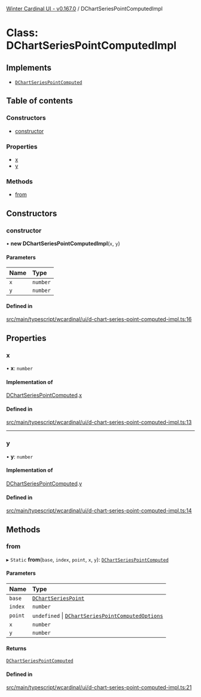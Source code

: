 [Winter Cardinal UI - v0.167.0](../index.md) / DChartSeriesPointComputedImpl

# Class: DChartSeriesPointComputedImpl

## Implements

- [`DChartSeriesPointComputed`](../interfaces/DChartSeriesPointComputed.md)

## Table of contents

### Constructors

- [constructor](DChartSeriesPointComputedImpl.md#constructor)

### Properties

- [x](DChartSeriesPointComputedImpl.md#x)
- [y](DChartSeriesPointComputedImpl.md#y)

### Methods

- [from](DChartSeriesPointComputedImpl.md#from)

## Constructors

### constructor

• **new DChartSeriesPointComputedImpl**(`x`, `y`)

#### Parameters

| Name | Type |
| :------ | :------ |
| `x` | `number` |
| `y` | `number` |

#### Defined in

[src/main/typescript/wcardinal/ui/d-chart-series-point-computed-impl.ts:16](https://github.com/winter-cardinal/winter-cardinal-ui/blob/v0.167.0/src/main/typescript/wcardinal/ui/d-chart-series-point-computed-impl.ts#L16)

## Properties

### x

• **x**: `number`

#### Implementation of

[DChartSeriesPointComputed](../interfaces/DChartSeriesPointComputed.md).[x](../interfaces/DChartSeriesPointComputed.md#x)

#### Defined in

[src/main/typescript/wcardinal/ui/d-chart-series-point-computed-impl.ts:13](https://github.com/winter-cardinal/winter-cardinal-ui/blob/v0.167.0/src/main/typescript/wcardinal/ui/d-chart-series-point-computed-impl.ts#L13)

___

### y

• **y**: `number`

#### Implementation of

[DChartSeriesPointComputed](../interfaces/DChartSeriesPointComputed.md).[y](../interfaces/DChartSeriesPointComputed.md#y)

#### Defined in

[src/main/typescript/wcardinal/ui/d-chart-series-point-computed-impl.ts:14](https://github.com/winter-cardinal/winter-cardinal-ui/blob/v0.167.0/src/main/typescript/wcardinal/ui/d-chart-series-point-computed-impl.ts#L14)

## Methods

### from

▸ `Static` **from**(`base`, `index`, `point`, `x`, `y`): [`DChartSeriesPointComputed`](../interfaces/DChartSeriesPointComputed.md)

#### Parameters

| Name | Type |
| :------ | :------ |
| `base` | [`DChartSeriesPoint`](../interfaces/DChartSeriesPoint.md) |
| `index` | `number` |
| `point` | `undefined` \| [`DChartSeriesPointComputedOptions`](../interfaces/DChartSeriesPointComputedOptions.md) |
| `x` | `number` |
| `y` | `number` |

#### Returns

[`DChartSeriesPointComputed`](../interfaces/DChartSeriesPointComputed.md)

#### Defined in

[src/main/typescript/wcardinal/ui/d-chart-series-point-computed-impl.ts:21](https://github.com/winter-cardinal/winter-cardinal-ui/blob/v0.167.0/src/main/typescript/wcardinal/ui/d-chart-series-point-computed-impl.ts#L21)
